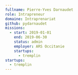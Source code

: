 ```yaml
---
fullname: Pierre-Yves Darnaudet
role: Intrapreneur
domaine: Intraprenariat
github: pydarnaudet
missions:
  - start: 2019-01-01
    end: 2019-06-30
    status: admin
    employer: ARS Occitanie
    startups:
      - tremplin
startups:
  - tremplin
---
```

